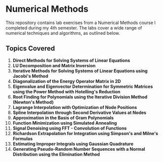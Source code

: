 # Numerical Methods

This repository contains lab exercises from a Numerical Methods course I completed during my 4th semester. The labs cover a wide range of numerical techniques and algorithms, as outlined below.

## Topics Covered

1. **Direct Methods for Solving Systems of Linear Equations**
2. **LU Decomposition and Matrix Inversion**
3. **Iterative Methods for Solving Systems of Linear Equations using Jacobi's Method**
4. **Diagonalization of the Energy Operator Matrix in 2D**
5. **Eigenvalue and Eigenvector Determination for Symmetric Matrices using the Power Method with Hotelling's Reduction**
6. **Root Finding for Polynomials using the Iterative Division Method (Newton's Method)**
7. **Lagrange Interpolation with Optimization of Node Positions**
8. **Spline Interpolation through Second Derivative Values at Nodes**
9. **Approximation in the Basis of Gram Polynomials**
10. **Function Minimization using Simulated Annealing**
11. **Signal Denoising using FFT - Convolution of Functions**
12. **Richardson Extrapolation for Integration using Simpson's and Milne's Formulas**
13. **Estimating Improper Integrals using Gaussian Quadrature**
14. **Generating Pseudo-Random Number Sequences with a Normal Distribution using the Elimination Method**
